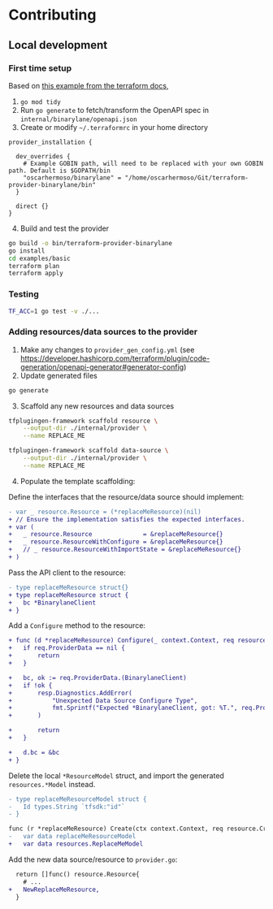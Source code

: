 # Contributing

## Local development

### First time setup

Based on [this example from the terraform docs](https://developer.hashicorp.com/terraform/plugin/code-generation/workflow-example),

1. `go mod tidy`
2. Run `go generate` to fetch/transform the OpenAPI spec in `internal/binarylane/openapi.json`
3. Create or modify `~/.terraformrc` in your home directory

```hcl
provider_installation {

  dev_overrides {
    # Example GOBIN path, will need to be replaced with your own GOBIN path. Default is $GOPATH/bin
    "oscarhermoso/binarylane" = "/home/oscarhermoso/Git/terraform-provider-binarylane/bin"
  }

  direct {}
}
```

4. Build and test the provider

```sh
go build -o bin/terraform-provider-binarylane
go install
cd examples/basic
terraform plan
terraform apply
```

### Testing


```sh
TF_ACC=1 go test -v ./...
```

### Adding resources/data sources to the provider

1. Make any changes to `provider_gen_config.yml` (see https://developer.hashicorp.com/terraform/plugin/code-generation/openapi-generator#generator-config)
2. Update generated files

```sh
go generate
```

3. Scaffold any new resources and data sources

```sh
tfplugingen-framework scaffold resource \
    --output-dir ./internal/provider \
    --name REPLACE_ME
```

```sh
tfplugingen-framework scaffold data-source \
    --output-dir ./internal/provider \
    --name REPLACE_ME
```

4. Populate the template scaffolding:

Define the interfaces that the resource/data source should implement:

```diff
- var _ resource.Resource = (*replaceMeResource)(nil)
+ // Ensure the implementation satisfies the expected interfaces.
+ var (
+ 	_ resource.Resource              = &replaceMeResource{}
+ 	_ resource.ResourceWithConfigure = &replaceMeResource{}
+ 	// _ resource.ResourceWithImportState = &replaceMeResource{}
+ )
```

Pass the API client to the resource:

```diff
- type replaceMeResource struct{}
+ type replaceMeResource struct {
+ 	bc *BinarylaneClient
+ }
```

Add a `Configure` method to the resource:

```diff
+ func (d *replaceMeResource) Configure(_ context.Context, req resource.ConfigureRequest, resp *resource.ConfigureResponse) {
+ 	if req.ProviderData == nil {
+ 		return
+ 	}

+ 	bc, ok := req.ProviderData.(BinarylaneClient)
+ 	if !ok {
+ 		resp.Diagnostics.AddError(
+ 			"Unexpected Data Source Configure Type",
+ 			fmt.Sprintf("Expected *BinarylaneClient, got: %T.", req.ProviderData),
+ 		)

+ 		return
+ 	}

+ 	d.bc = &bc
+ }
```

Delete the local `*ResourceModel` struct, and import the generated `resources.*Model` instead.

```diff
- type replaceMeResourceModel struct {
- 	Id types.String `tfsdk:"id"`
- }
```

```diff
func (r *replaceMeResource) Create(ctx context.Context, req resource.CreateRequest, resp *resource.CreateResponse) {
-	var data replaceMeResourceModel
+	var data resources.ReplaceMeModel
```

Add the new data source/resource to `provider.go`:

```diff
  return []func() resource.Resource{
    # ...
+   NewReplaceMeResource,
  }
```
